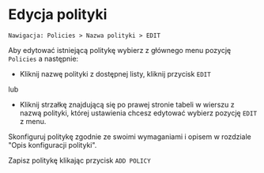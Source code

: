 # Edycja polityki

```text
Nawigacja: Policies > Nazwa polityki > EDIT
```

Aby edytować istniejącą politykę wybierz z głównego menu pozycję `Policies` a następnie:

* Kliknij nazwę polityki z dostępnej listy, kliknij przycisk `EDIT`

lub

* Kliknij strzałkę znajdującą się po prawej stronie tabeli w wierszu z nazwą polityki, której ustawienia chcesz edytować wybierz pozycję `EDIT` z menu. 

Skonfiguruj politykę zgodnie ze swoimi wymaganiami i opisem w rozdziale "Opis konfiguracji polityki".

Zapisz politykę klikając przycisk `ADD POLICY`


